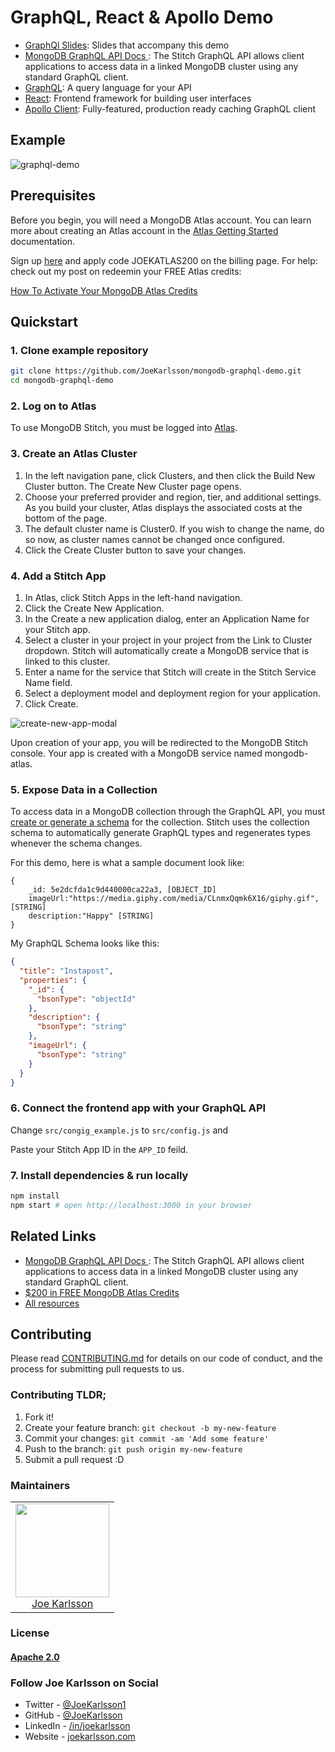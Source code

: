 # GraphQL, React & Apollo Demo

- [GraphQl Slides](https://speakerdeck.com/joekarlsson/getting-started-with-graphql-and-atlas-mongodb-local-sf-2020): Slides that accompany this demo
- [MongoDB GraphQL API Docs ](https://docs.mongodb.com/stitch/graphql): The Stitch GraphQL API allows client applications to access data in a linked MongoDB cluster using any standard GraphQL client.
- [GraphQL](https://graphql.org/): A query language for your API
- [React](https://facebook.github.io/react/): Frontend framework for building user interfaces
- [Apollo Client](https://github.com/apollographql/apollo-client): Fully-featured, production ready caching GraphQL client

## Example

![graphql-demo](https://user-images.githubusercontent.com/4650739/46759321-bcd37180-cc94-11e8-974e-b8d464a39b67.gif)

## Prerequisites

Before you begin, you will need a MongoDB Atlas account. You can learn more about creating an Atlas account in the [Atlas Getting Started](https://docs.atlas.mongodb.com/getting-started/) documentation.

Sign up [here](http://bit.ly/37nmcLk) and apply code JOEKATLAS200 on the billing page. For help: check out my post on redeemin your FREE Atlas credits:

[How To Activate Your MongoDB Atlas Credits](https://www.joekarlsson.com/2019/12/how-to-activate-your-mongodb-atlas-credits/)

## Quickstart

### 1. Clone example repository

```sh
git clone https://github.com/JoeKarlsson/mongodb-graphql-demo.git
cd mongodb-graphql-demo
```

### 2. Log on to Atlas

To use MongoDB Stitch, you must be logged into [Atlas](http://bit.ly/37nmcLk).

### 3. Create an Atlas Cluster

1. In the left navigation pane, click Clusters, and then click the Build New Cluster button. The Create New Cluster page opens.
2. Choose your preferred provider and region, tier, and additional settings. As you build your cluster, Atlas displays the associated costs at the bottom of the page.
3. The default cluster name is Cluster0. If you wish to change the name, do so now, as cluster names cannot be changed once configured.
4. Click the Create Cluster button to save your changes.

### 4. Add a Stitch App

1. In Atlas, click Stitch Apps in the left-hand navigation.
2. Click the Create New Application.
3. In the Create a new application dialog, enter an Application Name for your Stitch app.
4. Select a cluster in your project in your project from the Link to Cluster dropdown. Stitch will automatically create a MongoDB service that is linked to this cluster.
5. Enter a name for the service that Stitch will create in the Stitch Service Name field.
6. Select a deployment model and deployment region for your application.
7. Click Create.

![create-new-app-modal](https://user-images.githubusercontent.com/4650739/72307115-e3721c00-363e-11ea-8638-76098cd01808.png)

Upon creation of your app, you will be redirected to the MongoDB Stitch console. Your app is created with a MongoDB service named mongodb-atlas.

### 5. Expose Data in a Collection

To access data in a MongoDB collection through the GraphQL API, you must [create or generate a schema](https://docs.mongodb.com/stitch/graphql/expose-data/) for the collection. Stitch uses the collection schema to automatically generate GraphQL types and regenerates types whenever the schema changes.

For this demo, here is what a sample document look like:

```
{
    _id: 5e2dcfda1c9d440000ca22a3, [OBJECT_ID]
    imageUrl:"https://media.giphy.com/media/CLnmxQqmk6X16/giphy.gif", [STRING]
    description:"Happy" [STRING]
}
```

My GraphQL Schema looks like this:

``` JSON
{
  "title": "Instapost",
  "properties": {
    "_id": {
      "bsonType": "objectId"
    },
    "description": {
      "bsonType": "string"
    },
    "imageUrl": {
      "bsonType": "string"
    }
  }
}
```

### 6. Connect the frontend app with your GraphQL API

Change `src/congig_example.js` to `src/config.js` and

Paste your Stitch App ID in the `APP_ID` feild.

### 7. Install dependencies & run locally

```sh
npm install
npm start # open http://localhost:3000 in your browser
```

## Related Links

- [MongoDB GraphQL API Docs ](https://docs.mongodb.com/stitch/graphql): The Stitch GraphQL API allows client applications to access data in a linked MongoDB cluster using any standard GraphQL client.
- [\$200 in FREE MongoDB Atlas Credits](https://www.joekarlsson.com/2019/12/how-to-activate-your-mongodb-atlas-credits/)
- [All resources](https://www.joekarlsson.com/2020/01/getting-started-with-graphql-and-atlas/)

## Contributing

Please read [CONTRIBUTING.md](https://github.com/JoeKarlsson/mongodb-graphql-demo/blob/master/CONTRIBUTING.md) for details on our code of conduct, and the process for submitting pull requests to us.

### Contributing TLDR;

1. Fork it!
2. Create your feature branch: `git checkout -b my-new-feature`
3. Commit your changes: `git commit -am 'Add some feature'`
4. Push to the branch: `git push origin my-new-feature`
5. Submit a pull request :D

### Maintainers

<table>
  <tbody>
    <tr>
      <td align="center">
        <img width="150 height="150"
        src="https://avatars.githubusercontent.com/JoeKarlsson?v=3">
        <br />
        <a href="https://github.com/JoeKarlsson">Joe Karlsson</a>
      </td>
    <tr>
  <tbody>
</table>

### License

#### [Apache 2.0](./LICENSE)

### Follow Joe Karlsson on Social

- Twitter - [@JoeKarlsson1](https://twitter.com/JoeKarlsson1)
- GitHub - [@JoeKarlsson](https://github.com/joekarlsson/)
- LinkedIn - [/in/joekarlsson](https://www.linkedin.com/in/joekarlsson/)
- Website - [joekarlsson.com](https://www.joekarlsson.com/)
